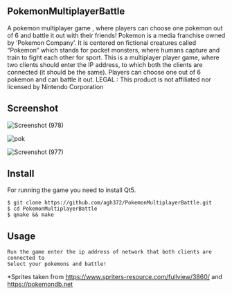 ## PokemonMultiplayerBattle

A pokemon multiplayer game , where players can choose one pokemon out of 6 and battle it out with their friends!
Pokemon is a media franchise owned by ‘Pokemon Company’. It is centered on fictional creatures called “Pokemon” which stands for pocket monsters, where humans capture and train to fight each other for sport. This is a multiplayer player game, where two clients should enter the IP address, to which both the clients are connected (it should be the same). Players can choose one out of 6 pokemon and can battle it out. LEGAL : This product is not affiliated nor licensed by Nintendo Corporation

## Screenshot

![Screenshot (978)](https://user-images.githubusercontent.com/37753430/74115255-ef84c700-4b73-11ea-8a36-48f8cf978c20.png)

![pok](https://user-images.githubusercontent.com/37753430/74115273-1511d080-4b74-11ea-9599-3440faed9ab1.png)


![Screenshot (977)](https://user-images.githubusercontent.com/37753430/74115258-f3184e00-4b73-11ea-924e-79e5e65e80ae.png)

## Install
For running the game you need to install Qt5.
```
$ git clone https://github.com/agh372/PokemonMultiplayerBattle.git
$ cd PokemonMultiplayerBattle
$ qmake && make
```

## Usage
``` 
Run the game enter the ip address of network that both clients are connected to
Select your pokemons and battle!
```

*Sprites taken from https://www.spriters-resource.com/fullview/3860/ and https://pokemondb.net
